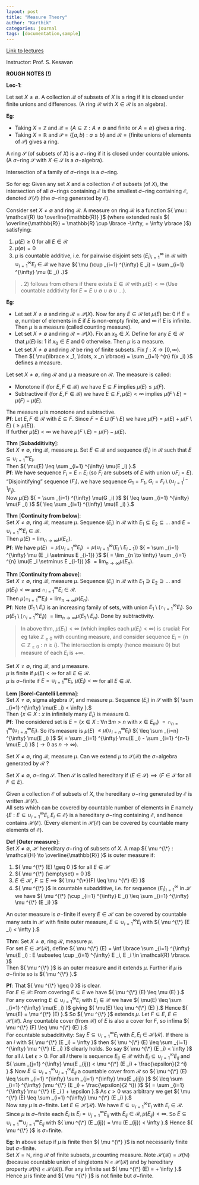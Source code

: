 ```yaml
---
layout: post
title: "Measure Theory"
author: "Karthik"
categories: journal
tags: [documentation,sample]
---
```


[Link to lectures](https://youtube.com/playlist?list=PLyqSpQzTE6M8hq1wo3TIXYsc0Bf7irjnO&si=swo2uq0AlnSgXX4m) 

Instructor: Prof. S. Kesavan 

**ROUGH NOTES (!)**

**Lec-1**: 

Let set ${ X \neq \emptyset }.$ A collection ${ \mathcal{R} }$ of subsets of ${ X }$ is a ring if it is closed under finite unions and differences. (A ring ${ \mathcal{R} }$ with ${ X \in \mathcal{R} }$ is an algebra).  

**Eg**:   
* Taking ${ X = \mathbb{Z} }$ and ${ \mathcal{R} = \lbrace A \subseteq \mathbb{Z} : A \neq \emptyset \text{ and finite or } A = \emptyset \rbrace }$ gives a ring.   
* Taking ${ X = \mathbb{R} }$ and ${ \mathcal{P} = \lbrace [a,b) : a \leq b \rbrace }$ and ${ \mathcal{R} = \lbrace \text{finite unions of elements of } \mathcal{P} \rbrace }$ gives a ring. 

A ring ${ \mathcal{S} }$ (of subsets of ${ X }$) is a ${ \sigma - }$ring if it is closed under countable unions. (A ${ \sigma - }$ring ${ \mathcal{S} }$ with ${ X \in \mathcal{S} }$ is a ${ \sigma - }$algebra). 

Intersection of a family of ${ \sigma-}$rings is a ${ \sigma - }$ring. 

So for eg: Given any set ${ X }$ and a collection ${ \mathcal{E} }$ of subsets (of ${ X }$), the intersection of all ${ \sigma - }$rings containing ${ \mathcal{E} }$ is the smallest ${ \sigma -}$ring containing ${ \mathcal{E} }$, denoted ${ \mathcal{S}(\mathcal{E}) }$ (the ${\sigma-}$ring generated by ${\mathcal{E}}$). 

Consider set ${ X \neq \emptyset }$ and ring ${ \mathcal{R} .}$ A measure on ring ${ \mathcal{R} }$ is a function ${ \mu : \mathcal{R} \to \overline{\mathbb{R}} }$ (where extended reals ${ \overline{\mathbb{R}} = \mathbb{R} \cup \lbrace -\infty, + \infty \rbrace }$) satisfying: 
1) ${ \mu (E) \geq 0 }$ for all ${ E \in \mathcal{R} }$ 
2) ${ \mu (\emptyset) = 0 }$ 
3) ${ \mu }$ is countable additive, i.e. for pairwise disjoint sets ${  (E _i ) _{i=1} ^{\infty} }$ in ${ \mathcal{R} }$ with ${ \cup _{i=1} ^{\infty} E _i \in \mathcal{R} }$ we have ${ \mu (\cup _{i=1} ^{\infty} E _i) = \sum _{i=1} ^{\infty} \mu (E _i) .}$ 

> . 2) follows from others if there exists ${ E \in \mathcal{R} }$ with ${ \mu(E) < \infty }$ (Use countable additivity for ${ E = E \cup \emptyset \cup \emptyset \cup \ldots }$).

 **Eg**:
 * Let set ${ X \neq \emptyset }$ and ring ${ \mathcal{R} = \mathcal{P}(X) }.$ Now for any ${ E \in \mathcal{R} }$ let ${ \mu(E) }$ be: ${ 0 }$ if ${ E = \emptyset },$ number of elements in ${ E }$ if ${ E }$ is non-empty finite, and ${ \infty }$ if ${ E }$ is infinite. Then ${ \mu }$ is a measure (called counting measure). 
 * Let set ${ X \neq \emptyset }$ and ring ${ \mathcal{R} = \mathcal{P}(X) .}$ Fix an ${ x _0 \in X }.$ Define for any ${ E \in \mathcal{R} }$ that ${ \mu (E) }$ is: ${ 1 }$ if ${ x _0 \in E }$ and ${ 0 }$ otherwise. Then ${ \mu }$ is a measure.   
 * Let set ${ X \neq \emptyset }$ and ring ${ \mathcal{R} }$ be ring of finite subsets. Fix ${ f : X \to [0, \infty) }.$ Then ${ \mu(\lbrace x _1, \ldots, x _n \rbrace) = \sum _{i=1} ^{n} f(x _i) }$ defines a measure. 

Let set ${ X \neq \emptyset },$ ring ${ \mathcal{R} }$ and ${ \mu }$ a measure on ${ \mathcal{R} }.$ The measure is called:   
* Monotone if (for ${ E, F \in \mathcal{R} }$) we have ${ E \subseteq F }$ implies ${ \mu(E) \leq \mu(F). }$ 
* Subtractive if (for ${ E, F \in \mathcal{R} }$) we have ${ E \subseteq F, \mu(E) < \infty }$ implies ${ \mu(F \setminus E) = \mu(F) - \mu(E) }.$ 

The measure ${ \mu }$ is monotone and subtractive.   
**Pf**: Let ${ E, F \in \mathcal{R} }$ with ${ E \subseteq F }.$ Since ${ F = E \sqcup (F \setminus E) }$ we have ${ \mu(F) = \mu(E) + \mu(F \setminus E) }$ ${ (\geq \mu(E)) }.$   
If further ${ \mu(E) < \infty }$ we have ${ \mu(F \setminus E) = \mu(F) - \mu(E) }.$ 

**Thm** [**Subadditivity**]:   
Set ${ X \neq \emptyset },$ ring ${ \mathcal{R} }$, measure ${ \mu }.$ Set ${ E \in \mathcal{R} }$ and sequence ${ (E _i) }$ in ${ \mathcal{R} }$ such that ${ E \subseteq \cup _{i=1} ^{\infty} E _i }.$   
Then ${ \mu(E) \leq \sum _{i=1} ^{\infty} \mu(E _i) }.$   
**Pf**: We have sequence ${ F _i = E \cap E _i }$ (so ${ F _i }$ are subsets of ${ E }$ with union ${ \cup F _i = E }$).   
“Disjointifying” sequence ${ (F _i) },$ we have sequence ${ G _1 = F _1, }$ ${ G _i = F _i \setminus (\cup _{j=1} ^{i-1} F _j) }.$   
Now ${ \mu (E) }$ ${ = \sum _{i=1} ^{\infty} \mu(G _i) }$ ${ \leq \sum _{i=1} ^{\infty} \mu(F _i) }$ ${ \leq \sum _{i=1} ^{\infty} \mu(E _i) }.$ 

**Thm** [**Continuity from below**]:   
Set ${ X \neq \emptyset }$, ring ${ \mathcal{R} },$ measure ${ \mu }.$ Sequence ${ (E _i) }$ in ${ \mathcal{R} }$ with ${ E _1 \subseteq E _2 \subseteq \ldots }$ and ${ E = \cup _{i=1} ^{\infty} E _i \in \mathcal{R} }.$   
Then ${ \mu(E) = \lim _{n \to \infty} \mu(E _n) }.$   
**Pf**: We have ${ \mu(E) }$ ${ = \mu (\cup _{i=1} ^{\infty} E _i) }$ ${ = \mu( \cup _{i=1} ^{\infty} ( E _i \setminus E _{i-1}) ) }$ ${ = \sum _{i=1} ^{\infty} \mu (E _i \setminus E _{i-1}) }$ ${ = \lim _{n \to \infty} \sum _{i=1} ^{n} \mu(E _i \setminus E _{i-1}) }$ ${ = \lim _{n \to \infty} \mu(E _n) }.$ 

**Thm** [**Continuity from above**]:   
Set ${ X \neq \emptyset },$ ring ${ \mathcal{R} },$ measure ${ \mu }.$ Sequence ${ (E _i) }$ in ${ \mathcal{R} }$ with ${ E _1 \supseteq E _2 \supseteq \ldots }$ and ${ \mu(E _1) < \infty }$ and ${ \cap _{i=1} ^{\infty} E _i \in \mathcal{R} }.$   
Then ${ \mu (\cap _{i=1} ^{\infty} E _i) = \lim _{n \to \infty} \mu(E _n) }.$   
**Pf**: Note ${ (E _1 \setminus E _i ) }$ is an increasing family of sets, with union ${ E _1 \setminus (\cap _{i=1} ^{\infty} E _i ) .}$ So ${ \mu( E _1 \setminus (\cap _{i=1} ^{\infty} E _i) ) }$ ${ = \lim _{n \to \infty} \mu(E _1 \setminus E _n) }.$ Done by subtractivity.   

> In above thm, ${ \mu(E _1) < \infty }$ (which implies each ${ \mu(E _i) < \infty }$) is crucial: For eg take ${ \mathbb{Z} _{\geq 0} }$ with counting measure, and consider sequence ${ E _i = \lbrace n \in \mathbb{Z} _{\geq 0} : n \geq i \rbrace }.$ The intersection is empty (hence measure 0) but measure of each ${ E _i }$ is ${ + \infty }.$ 

Set ${ X \neq \emptyset },$ ring ${ \mathcal{R} },$ and ${ \mu }$ measure.   
${ \mu }$ is finite if ${ \mu (E) < \infty }$ for all ${ E \in \mathcal{R} }.$   
${ \mu }$ is ${ \sigma - }$finite if ${ E = \cup _{i=1} ^{\infty} E _i ,}$ ${ \mu(E _i) < \infty }$ for all ${ E \in \mathcal{R} }.$ 

**Lem** [**Borel-Cantelli Lemma**]:   
Set ${ X \neq \emptyset },$ sigma algebra ${ \mathcal{S} },$ and measure ${ \mu }.$ Sequence ${ (E _i) }$ in ${ \mathcal{S} }$ with ${ \sum _{i=1} ^{\infty} \mu(E _i) < \infty }.$   
Then ${ \lbrace x \in X : x \text{ in infinitely many } E _i \rbrace }$ is measure ${ 0 }.$   
**Pf**: The considered set is ${ E = \lbrace x \in X : \forall n \, \exists m > n \text{ with } x \in E _m \rbrace }$ ${ = \cap _{n = 1} ^{\infty} (\cup _{i=n} ^{\infty} E _i) .}$ So it’s measure is ${ \mu(E) }$ ${ \leq \mu(\cup _{i=n} ^{\infty} E _i ) }$ ${ \leq \sum _{i=n} ^{\infty} \mu(E _i) }$ ${ = \sum _{i=1} ^{\infty} \mu(E _i) - \sum _{i=1} ^{n-1} \mu(E _i) }$ ${ (\to 0 \text{ as } n \to \infty ) }.$ 

Set ${ X \neq \emptyset , }$ ring ${ \mathcal{R} },$ measure ${ \mu }.$ Can we extend ${ \mu }$ to ${ \mathcal{S}(\mathcal{R}) }$ the ${ \sigma -}$algebra generated by ${ \mathcal{R} }$ ? 

Set ${ X \neq \emptyset , }$ ${ \sigma -}$ring ${ \mathcal{S} }.$ Then ${ \mathcal{S} }$ is called hereditary if ${ (E \in \mathcal{S}) \implies (F \in \mathcal{S} }$ for all ${ F \subseteq E). }$   

Given a collection ${ \mathcal{E} }$ of subsets of ${ X ,}$ the hereditary ${ \sigma -}$ring generated by ${ \mathcal{E} }$ is written ${ \mathcal{H}(\mathcal{E}) }.$   
All sets which can be covered by countable number of elements in ${ E }$ namely ${ \lbrace E : E \subseteq \cup _{i=1} ^{\infty} E _i, E _i \in \mathcal{E} \rbrace }$ is a hereditary ${ \sigma-}$ring containing ${ \mathcal{E} ,}$ and hence contains ${ \mathcal{H}(\mathcal{E}) }.$ (Every element in ${ \mathcal{H}(\mathcal{E}) }$ can be covered by countable many elements of ${ \mathcal{E} }$). 

**Def** [**Outer measure**]:   
Set ${ X \neq \emptyset ,}$ ${ \mathcal{H} }$ hereditary ${ \sigma - }$ring of subsets of ${ X }.$ A map ${ \mu ^{\*} : \mathcal{H} \to \overline{\mathbb{R}} }$ is outer measure if:   
1) ${ \mu ^{\*} (E) \geq 0 }$ for all ${ E \in \mathcal{H} }$ 
2) ${ \mu ^{\*} (\emptyset) = 0 }$ 
3) ${ E \in \mathcal{H} },$ ${ F \subseteq E }$ ${ \implies }$ ${ \mu ^{\*}(F) \leq \mu ^{\*} (E) }$ 
4) ${ \mu ^{\*} }$ is countable subadditive, i.e. for sequence ${ (E _i) _{i=1} ^{\infty} }$ in ${ \mathcal{H} }$ we have ${ \mu ^{\*} (\cup _{i=1} ^{\infty} E _i) \leq \sum _{i=1} ^{\infty} \mu ^{\*} (E _i) }$ 

An outer measure is ${ \sigma - }$finite if every ${ E \in \mathcal{H} }$ can be covered by countable many sets in ${ \mathcal{H} }$ with finite outer measure, ${ E \subseteq \cup _{i=1} ^{\infty} E _i }$ with ${ \mu ^{\*} (E _i) < \infty }.$ 

**Thm**: Set ${ X \neq \emptyset },$ ring ${ \mathcal{R} },$ measure ${ \mu }.$   
For set ${ E \in \mathcal{H}(\mathcal{R}), }$ define ${ \mu ^{\*} (E) = \inf \lbrace \sum _{i=1} ^{\infty} \mu(E _i) : E \subseteq \cup _{i=1} ^{\infty} E _i, E _i \in \mathcal{R} \rbrace. }$   
Then ${ \mu ^{\*} }$ is an outer measure and it extends ${ \mu }.$ Further if ${ \mu }$ is ${ \sigma-}$finite so is ${ \mu ^{\*} }.$   

**Pf**: That ${ \mu ^{\*} \geq 0 }$ is clear.   
For ${ E \in \mathcal{R} }$: From covering ${ E \subseteq E }$ we have ${ \mu ^{\*} (E) \leq \mu (E) }.$ For any covering ${ E \subseteq \cup _{i=1} ^{\infty} E _i }$ with ${ E _i \in \mathcal{R} }$ we have ${ \mu(E) \leq \sum _{i=1} ^{\infty} \mu(E _i) }$ giving ${ \mu(E) \leq \mu ^{\*} (E) }.$ Hence ${ \mu(E) = \mu ^{\*} (E) }.$ So ${ \mu ^{\*} }$ extends ${ \mu }.$ 
Let ${ F \subseteq E },$ ${ E \in \mathcal{H}(\mathcal{R}) }.$ Any countable cover (from ${ \mathcal{R} }$) of ${ E }$ is also a cover for ${ F },$ so infima ${ \mu ^{\*} (F) \leq \mu ^{\*} (E) }.$   
For countable subadditivity: Say ${ E \subseteq \cup _{i=1} ^{\infty} E _i }$ with ${ E, E _i \in \mathcal{H}(\mathcal{R}) }.$ If there is an ${ i }$ with ${ \mu ^{\*} (E _i) = \infty }$ then ${ \mu ^{\*} (E) \leq \sum _{i=1} ^{\infty} \mu ^{\*} (E _i) }$ clearly holds. So say ${ \mu ^{\*} (E _i) < \infty }$ for all ${ i }.$ Let ${ \epsilon > 0 }.$ For all ${ i }$ there is sequence ${ E _{ij} \in \mathcal{R} }$ with ${ E _i \subseteq \cup _{j=1} ^{\infty} E _{ij} }$ and ${ \sum _{j=1} ^{\infty} \mu(E _{ij}) < \mu ^{\*} (E _i) + \frac{\epsilon}{2 ^i} }.$ Now ${ E \subseteq \cup _{i=1} ^{\infty} \cup _{j=1} ^{\infty} E _{ij} }$ a countable cover from ${ \mathcal{R} }$ so ${ \mu ^{\*} (E) \leq \sum _{i=1} ^{\infty} \sum _{j=1} ^{\infty} \mu(E _{ij}) }$ ${ \leq \sum _{i=1} ^{\infty} (\mu ^{\*} (E _i) + \frac{\epsilon}{2 ^i}) }$ ${ = \sum _{i=1} ^{\infty} \mu ^{\*} (E _i ) + \epsilon }.$ As ${ \epsilon > 0 }$ was arbitrary we get ${ \mu ^{\*} (E) \leq \sum _{i=1} ^{\infty} \mu ^{\*} (E _i) }.$   
Now say ${ \mu }$ is ${ \sigma-}$finite. Let ${ E \in \mathcal{H}(\mathcal{R}) }.$ We have ${ E \subseteq \cup _{i=1} ^{\infty} E _i }$ with ${ E _i \in \mathcal{R} }.$ Since ${ \mu }$ is ${ \sigma -}$finite each ${ E _i }$ is ${ E _i = \cup _{j=1} ^{\infty} E _{ij} }$ with ${ E _{ij} \in \mathcal{R}, \mu(E _{ij}) < \infty }.$ So ${ E \subseteq \cup _{i=1} ^{\infty} \cup _{j=1} ^{\infty} E _{ij} }$ with ${ \mu ^{\*} (E _{ij}) = \mu (E _{ij}) < \infty }.$ Hence ${ \mu ^{\*} }$ is ${ \sigma -}$finite. 

**Eg**: In above setup if ${ \mu }$ is finite then ${ \mu ^{\*} }$ is not necessarily finite but ${ \sigma-}$finite.   
Set ${ X = \mathbb{N} },$ ring ${ \mathcal{R} }$ of finite subsets, ${ \mu }$ counting measure. Note ${ \mathcal{H}(\mathcal{R}) = \mathcal{P}(\mathbb{N}) }$ (because countable union of singletons ${ \mathbb{N} \in \mathcal{H}(\mathcal{R}) }$ and by hereditary property ${ \mathcal{P}(\mathbb{N}) \in \mathcal{H}(\mathcal{R}) }$). For any infinite set ${ \mu ^{\*} (E) = + \infty }.$ Hence ${ \mu }$ is finite and ${ \mu ^{\*} }$ is not finite but ${ \sigma-}$finite. 




